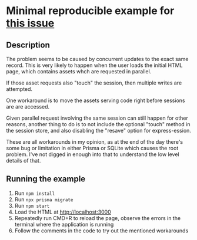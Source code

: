 
# Minimal reproducible example for [this issue](https://github.com/kleydon/prisma-session-store/issues/88)

## Description

 The problem seems to be caused by concurrent updates to the exact same record. This is
 very likely to happen when the user loads the initial HTML page, which contains assets
 whch are requested in parallel.

 If those asset requests also "touch" the session, then multiple writes are attempted.

 One workaround is to move the assets serving code right before sessions are are accessed.

 Given parallel request involving the same session can still happen for other reasons, another
 thing to do is to not include the optional "touch" method in the session store, and
 also disabling the "resave" option for express-ession.

 These are all workarounds in my opinion, as at the end of the day there's some bug
 or limitation in either Prisma or SQLite which causes the root problem. I've not
 digged in enough into that to understand the low level details of that.

## Running the example

1. Run `npm install`
2. Run `npx prisma migrate`
3. Run `npm start`
4. Load the HTML at [http://localhost:3000](http://localhost:3000)
5. Repeatedly run CMD+R to reload the page, observe the errors in the terminal where the application is running
6. Follow the comments in the code to try out the mentioned workarounds

